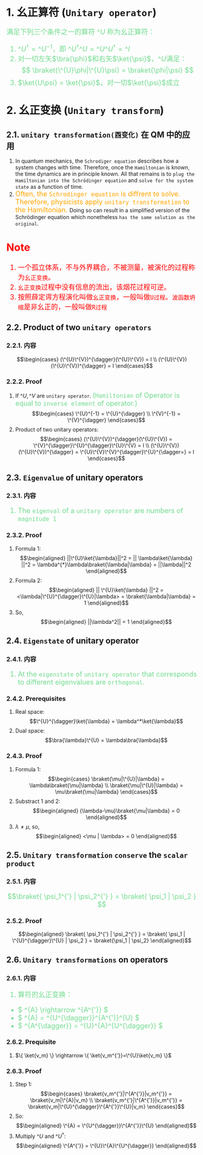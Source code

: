 <!--
 * @Author: Uper 41718895+Hyliu-BUAA@users.noreply.github.com
 * @Date: 2022-06-28 18:24:56
 * @LastEditors: Uper 41718895+Hyliu-BUAA@users.noreply.github.com
 * @LastEditTime: 2022-07-14 10:23:47
 * @FilePath: /Quantum_Mechanics/qm/5.幺正算符.md
 * @Description: 这是默认设置,请设置`customMade`, 打开koroFileHeader查看配置 进行设置: https://github.com/OBKoro1/koro1FileHeader/wiki/%E9%85%8D%E7%BD%
-->
# 1. 幺正算符 (`Unitary operator`)
<font color="73DB90" size="4">

满足下列三个条件之一的算符 $\^{U}$ 称为幺正算符：
1. $\^{U}^{\dagger} = \^{U}^{-1}$，即 $\^{U}^{\dagger}\^{U} = \^{U}\^{U}^{\dagger} = \^{I}$
2. 对一切左矢$\bra{\phi}$和右矢$\ket{\psi}$，$\^{U}$满足：
$$ \braket{\^{U}\phi|\^{U}\psi} = \braket{\phi|\psi} $$
3. $\ket{U\psi} = \ket{\psi}$，对一切$\ket{\psi}$成立

</font>


# 2. 幺正变换 (`Unitary transform`)
## 2.1. `unitary transformation(酉变化)` 在 QM 中的应用
1. In quantum mechanics, the `Schrodiger equation` describes how a system changes with time. Therefore, once the `Hamiltonian` is known, the time dynamics are in principle known. All that remains is to `plug the Hamiltonian into the Schrödinger equation` and `solve for the system state` as a function of time.
2. <font color="orange" size="4">Often, the `Schrodinger equation` is diffrent to solve. Therefore, physicists apply `unitary transformation` to the Hamiltonian. </font>Doing so can result in a simplified version of the Schrödinger equation which nonetheless `has the same solution as the original`.

<font color="red" size="4">

Note
----
1. 一个孤立体系，不与外界耦合，不被测量，被演化的过程称为`幺正变换`。
2. `幺正变换`过程中没有信息的流出，该烟花过程可逆。
3. 按照薛定谔方程演化叫做`幺正变换`，一般叫做`U过程`。`波函数坍缩`是非幺正的，一般叫做`R过程`

</font>

## 2.2. Product of two `unitary operators`
### 2.2.1. 内容
$$\begin{cases}
(\^{U}\^{V})^{\dagger}(\^{U}\^{V}) = I \\
(\^{U}\^{V})(\^{U}\^{V})^{\dagger} = I
\end{cases}$$

### 2.2.2. Proof
1. If $\^{U}, \^{V}$ are `unitary operator`. <font color="73DB90" size="4">(`Hamiltonian` of Operator is equal to `inverse element` of operator.)</font>
$$\begin{cases}
\^{U}^{-1} = \^{U}^{\dagger}    \\
\^{V}^{-1} = \^{V}^{\dagger}
\end{cases}$$
2. Product of two unitary operators:
$$\begin{cases}
(\^{U}\^{V})^{\dagger}(\^{U}\^{V}) = \^{V}^{\dagger}\^{U}^{\dagger}\^{U}\^{V} = I \\
(\^{U}\^{V})(\^{U}\^{V})^{\dagger} = \^{U}\^{V}\^{V}^{\dagger}\^{U}^{\dagger=} = I
\end{cases}$$


## 2.3. `Eigenvalue` of unitary operators
### 2.3.1. 内容
<font color="73DB90" size="4">

1. The `eigenval` of a `unitary operator` are numbers of `magnitude 1`

</font>

### 2.3.2. Proof
1. Formula 1:
$$\begin{aligned}
||\^{U}\ket{\lambda}||^2 = || \lambda\ket{\lambda} ||^2 = \lambda^{*}\lambda\braket{\lambda|\lambda} = ||\lambda||^2
\end{aligned}$$
2. Formula 2:
$$\begin{aligned}
|| \^{U}\ket{\lambda} ||^2 = <\lambda|\^{U}^{\dagger}\^{U}|\lambda> = \braket{\lambda|\lambda} = 1
\end{aligned}$$
3. So,
$$\begin{aligned}
||\lambda^2|| = 1
\end{aligned}$$

## 2.4. `Eigenstate` of unitary operator
### 2.4.1. 内容
<font color="73DB90" size="4">

1. At the `eigenstate` of `unitary operator` that corresponds to different eigenvalues are `orthogonal`.

</font>

### 2.4.2. Prerequisites
1. Real space:
$$\^{U}^{\dagger}\ket{\lambda} = \lambda^*\ket{\lambda}$$
2. Dual space:
$$\bra{\lambda}\^{U} = \lambda\bra{\lambda}$$

### 2.4.3. Proof
1. Formula 1:
$$\begin{cases}
\braket{\mu|\^{U}|\lambda} = \lambda\braket{\mu|\lambda}    \\
\braket{\mu|\^{U}|\lambda} = \mu\braket{\mu|\lambda}
\end{cases}$$
2. Substract 1 and 2:
$$\begin{aligned}
(\lambda-\mu)\braket{\mu|\lambda} = 0
\end{aligned}$$
3. $\lambda \neq \mu$, so, 
$$\begin{aligned}
<\mu | \lambda> = 0
\end{aligned}$$

## 2.5. `Unitary transformation` `conserve` the `scalar product`
### 2.5.1. 内容
<font color="73DB90" size="4">

$$\braket{ \psi_1^{'} | \psi_2^{'} } = \braket{ \psi_1 | \psi_2 } $$

</font>

### 2.5.2. Proof
$$\begin{aligned}
\braket{ \psi_1^{'} | \psi_2^{'} } = \braket{ \psi_1 | \^{U}^{\dagger}\^{U} | \psi_2 } = \braket{\psi_1 | \psi_2}
\end{aligned}$$

## 2.6. `Unitary transformations` on operators
### 2.6.1. 内容
<font color="73DB90" size="4">

1. 算符的幺正变换：
- $ \^{A} \rightarrow \^{A^{'}} $
- $ \^{A} = \^{U^{\dagger}}\^{A^{'}}\^{U} $
- $ \^{A^{\dagger}} = \^{U}\^{A}\^{U^{\dagger}} $

</font>

### 2.6.2. Prequisite
1. $\{ \ket{v_m} \} \rightarrow \{ \ket{v_m^{'}}=\^{U}\ket{v_m} \}$

### 2.6.3. Proof
1. Step 1:
$$\begin{cases}
\braket{v_m^{'}|\^{A^{'}}|v_m^{'}} = \braket{v_m|\^{A}|v_m} \\
\braket{v_m^{'}|\^{A^{'}}|v_m^{'}} = \braket{v_m|\^{U}^{\dagger}\^{A^{'}}\^{U}|v_m}
\end{cases}$$
2. So:
$$\begin{aligned}
\^{A} = \^{U^{\dagger}}\^{A^{'}}\^{U}
\end{aligned}$$
3. Multiply $\^{U}$ and $\^{U^{\dagger}}$:
$$\begin{aligned}
\^{A^{'}} = \^{U}\^{A}\^{U^{\dagger}}
\end{aligned}$$